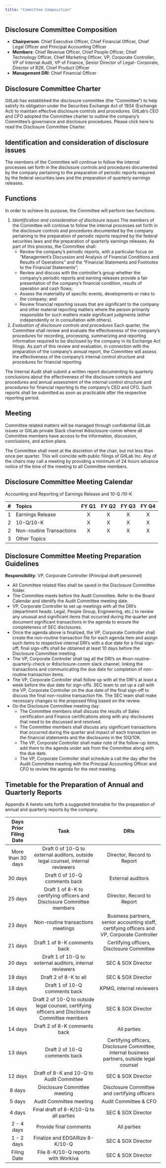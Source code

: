 ```yaml
---
title: "Committee Composition"
---
```


## Disclosure Committee Composition

- **Chairperson**: Chief Executive Officer, Chief Financial Officer, Chief Legal Officer and Principal Accounting Officer
- **Members**: Chief Revenue Officer, Chief People Officer, Chief Technology Officer, Chief Marketing Officer, VP, Corporate Controller, VP of Internal Audit, VP of Finance, Senior Director of Legal- Corporate, Director of R2R, Chief Product Officer
- **Management DRI**: Chief Financial Officer

## Disclosure Committee Charter

GitLab has established the disclosure committee (the “Committee”) to help satisfy its obligation under the Securities Exchange Act of 1934 (Exchange Act) to maintain effective disclosure controls and procedures.
GitLab’s CEO and CFO adopted the Committee charter to outline the company’s Committee’s governance and disclosure procedures.  Please click here to read the Disclosure Committee Charter.

## Identification and consideration of disclosure issues

The members of the Committee will continue to follow the internal processes set forth in the disclosure controls and procedures documented by the company pertaining to the preparation of periodic reports required by the federal securities laws and the preparation of quarterly earnings releases.

## Functions

In order to achieve its purpose, the Committee will perform two functions.

1. *Identification and consideration of disclosure issues*
The members of the Committee will continue to follow the internal processes set forth in the disclosure controls and procedures documented by the company pertaining to the preparation of periodic reports required by the federal securities laws and the preparation of quarterly earnings releases. As part of this process, the Committee shall:
   - Review the company’s periodic reports, with a particular focus on “Management’s Discussion and Analysis of Financial Conditions and Results of Operations” and the “Financial Statements and Footnotes to the Financial Statements”;
   - Review and discuss with the controller’s group whether the company’s periodic reports and earning releases provide a fair presentation of the company’s financial condition, results of operation and cash flows;
   - Assess the materiality of specific events, developments or risks to the company; and
   - Review financial reporting issues that are significant to the company and other material reporting matters where the person primarily responsible for such matters made significant judgments (either independently or in consultation with others).
1. *Evaluation of disclosure controls and procedures*
Each quarter, the Committee shall review and evaluate the effectiveness of the company’s procedures for recording, processing, summarizing and reporting information required to be disclosed by the company in its Exchange Act filings. As part of this review and evaluation, in connection with the preparation of the company’s annual report, the Committee will assess the effectiveness of the company’s internal control structure and procedures for financial reporting.

The Internal Audit shall submit a written report documenting its quarterly conclusions about the effectiveness of the disclosure controls and procedures and annual assessment of the internal control structure and procedures for financial reporting to the company’s CEO and CFO. Such reports shall be submitted as soon as practicable after the respective reporting period.

## Meeting

Committee related matters will be  managed through confidential GitLab issues or GitLab private Slack channel #disclosure-comm where all Committee members have access to the information, discussion, conclusions, and action plans.

The Committee shall meet at the discretion of the chair, but not less than once per quarter. This will coincide with public filings of GitLab Inc. Any of the chairs may call a meeting by providing a minimum of 24 hours advance notice of the time of the meeting to all Committee members.

## Disclosure Committee Meeting Calendar

Accounting and Reporting of Earnings Release and 10-Q /10-K

| # | Topics | FY Q1 | FY Q2 | FY Q3 | FY Q4 |
|:---:|:------- | :---: | :---: | :---: | :---: |
| 1 | Earnings Release                    |   X   |    X   |   X   |   X  |
| 2 | 10-Q/10-K          |   X   |    X   |   X   |   X  |
| 2 | Non-routine Transactions |   X   |    X   |   X   |   X  |
| 3 | Other Topics                           |   |   |  |  |

## Disclosure Committee Meeting Preparation Guidelines

**Responsibility**: VP, Corporate Controller (Principal draft personnel)

- All Committee related files shall be saved in the Disclosure Committee folder.
- The Committee meets before the Audit Committee. Refer to the Board Calendar and identify the Audit Committee meeting date.
- VP, Corporate Controller to set up meetings with all the DRI’s (department heads: Legal, People Group, Engineering, etc.) to review any unusual and significant items that occurred during the quarter and document significant transactions in the agenda to ensure the completeness of SEC disclosures.
- Once the agenda above is finalized, the VP, Corporate Controller shall create the non-routine transaction file for each agenda item and assign such items to respective internal DRI’s with a due date for a final sign-off; final sign-offs shall be obtained at least 10 days before the Disclosure Committee meeting.
- The VP, Corporate Controller shall tag all the DRI’s on #non-routine-quarterly-check or #disclosure-comm slack channel, linking the transactions and communicating the due date for completion of non-routine transaction items.
- The VP, Corporate Controller shall follow up with all the DRI's at least a week before the due date for sign-offs.
SEC team to set up a call with the VP, Corporate Controller on the due date of the final sign-off to discuss the final non-routine transaction file. The SEC team shall make necessary changes to the proposed filing based on the review.
- On the Disclosure Committee meeting day:
   - The Committee members shall discuss the results of Sales certification and Finance certifications along with any disclosures that need to be discussed and resolved.
   - The Committee members shall discuss any significant transactions that occurred during the quarter and impact of each transaction on the financial statements and the disclosures in the 10Q/10K.
   - The VP, Corporate Controller shall make note of the follow-up items, add them to the agenda under ask from the Committee along with the due date.
   - The VP, Corporate Controller shall schedule a call the day after the Audit Committee meeting with the Principal Accounting Officer and CFO to review the agenda for the next meeting.

## Timetable for the Preparation of Annual and Quarterly Reports

Appendix A hereto sets forth a suggested timetable for the preparation of annual and quarterly reports by the company.

| Days Prior Filing Date | Task | DRIs |
|:---:| :---: | :---: |
| More than 30 days | Draft 0 of 10-Q to external auditors, outside legal counsel, internal reviewers | Director, Record to Report |
| 30 days | Draft 0 of 10-Q comments back | External auditors |
| 25 days | Draft 1 of 8-K to certifying officers and Disclosure Committee members | Director, Record to Report |
| 23 days | Non-routine transactions meetings | Business partners, senior accounting staff, certifying officers  and VP, Corporate Controller |
| 21 days | Draft 1 of 8-K comments back | Certifying officers, Disclosure Committee |
| 20 days | Draft 1 of 10-Q to external auditors, internal reviewers | SEC & SOX Director |
| 19 days | Draft 2 of 8-K to all | SEC & SOX Director |
| 18 days | Draft 1 of 10-Q comments back | KPMG, internal reviewers |
| 16 days | Draft 2 of 10-Q to outside legal counsel, certifying officers and Disclosure Committee members | SEC & SOX Director |
| 14 days | Draft 2 of 8-K comments back | All parties |
| 13 days | Draft 2 of 10-Q comments back | Certifying officers, Disclosure Committee, internal business partners, outside legal counsel |
| 12 days | Draft of 8-K and 10-Q to Audit Committee | SEC & SOX Director |
| 8 days | Disclosure Committee meeting | Disclosure Committee and certifying officers |
| 5 days | Audit Committee meeting | Audit Committee & CFO |
| 4 days | Final draft of 8-K/10-Q to all parties | SEC & SOX Director |
| 2 - 4 days | Provide final comments | All parties |
| 1 - 2 days | Finalize and EDGARize 8-K/10-Q | SEC & SOX Director |
| Filing Date | File 8-K/10-Q reports with Workiva | SEC & SOX Director |
